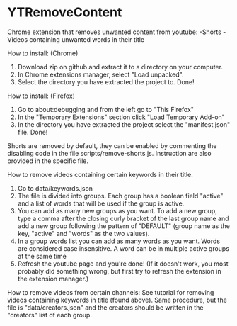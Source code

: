 # YTRemoveContent
Chrome extension that removes unwanted content from youtube:
-Shorts
-Videos containing unwanted words in their title

How to install: (Chrome)
1. Download zip on github and extract it to a directory on your computer.
2. In Chrome extensions manager, select "Load unpacked".
3. Select the directory you have extracted the project to. Done!

How to install: (Firefox)
1. Go to about:debugging and from the left go to "This Firefox"
2. In the "Temporary Extensions" section click "Load Temporary Add-on"
3. In the directory you have extracted the project select the "manifest.json" file. Done!

Shorts are removed by default, they can be enabled by commenting the disabling code in the file scripts/remove-shorts.js. Instruction are also provided in the specific file.

How to remove videos containing certain keywords in their title:
1. Go to data/keywords.json
2. The file is divided into groups. Each group has a boolean field "active" and a list of words that will be used if the group is active.
3. You can add as many new groups as you want. To add a new group, type a comma after the closing curly bracket of the last group name and
   add a new group following the pattern of "DEFAULT" (group name as the key, "active" and "words" as the two values).
4. In a group words list you can add as many words as you want. Words are considered case insensitive. A word can be in multiple active
   groups at the same time
5. Refresh the youtube page and you're done! 
(If it doesn't work, you most probably did something wrong, but first try to refresh the   extension in the extension manager.)

How to remove videos from certain channels:
See tutorial for removing videos containing keywords in title (found above). Same procedure, but the file is "data/creators.json" and the creators should be written in the "creators" list of each group.